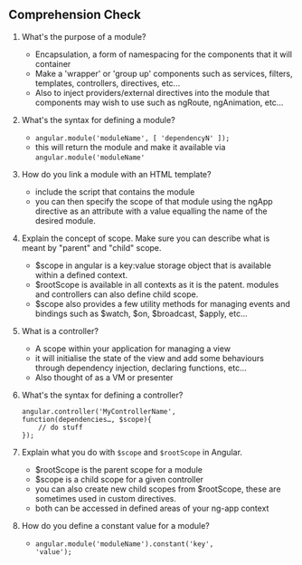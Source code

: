 ## Comprehension Check

1.  What's the purpose of a module?
	- Encapsulation, a form of namespacing for the components that it will container
	- Make a 'wrapper' or 'group up' components such as services, filters, templates, controllers, directives, etc...
	- Also to inject providers/external directives into the module that components may wish to use such as ngRoute, ngAnimation, etc...


2.  What's the syntax for defining a module?
	- <code>angular.module('moduleName', [ 'dependencyN' ]);</code>
	- this will return the module and make it available via <code>angular.module('moduleName'</code>


3.  How do you link a module with an HTML template?
	- include the script that contains the module
	- you can then specify the scope of that module using the ngApp directive as an attribute with a value equalling the name of the desired module. 


4.  Explain the concept of scope. Make sure you can describe what is meant by "parent" and "child" scope.
	- $scope in angular is a key:value storage object that is available within a defined context.
	- $rootScope is available in all contexts as it is the patent.  modules and controllers can also define child scope.
	- $scope also provides a few utility methods for managing events and bindings such as $watch, $on, $broadcast, $apply, etc…


5.  What is a controller?
	- A scope within your application for managing a view
	- it will initialise the state of the view and add some behaviours through dependency injection, declaring functions, etc...
	- Also thought of as a VM or presenter


6.  What's the syntax for defining a controller?

		angular.controller('MyControllerName',
		function(dependencies…, $scope){
			// do stuff
		});


7.  Explain what you do with `$scope` and `$rootScope` in Angular.
	- $rootScope is the parent scope for a module
	- $scope is a child scope for a given controller
	- you can also create new child scopes from $rootScope, these are sometimes used in custom directives.
	- both can be accessed in defined areas of your ng-app context


8.  How do you define a constant value for a module?  
	- <code>angular.module('moduleName').constant('key', 'value');</code>

